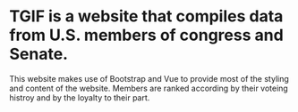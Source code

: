 # TGIF is a website that compiles data from U.S. members of congress and Senate.
This website makes use of Bootstrap and Vue to provide most of the styling and content of the website.
Members are ranked according by their voteing histroy and by the loyalty to their part.
